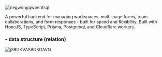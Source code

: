 ![negwongqwoenfsql](https://github.com/user-attachments/assets/c320d1bb-5ad5-45db-91c7-55955adf1f7b)

A powerful backend for managing workspaces, multi-page forms, team collaborations, and form responses - built for speed and flexibility. Built with HonoJS, TypeScript, Prisma, Postgresql, and Cloudflare workers.

### - data structure (relation)
![jSBDKVASBDKGAVN](https://github.com/user-attachments/assets/9f7b8a7a-c161-4467-b93d-662bd7c87cf7)

